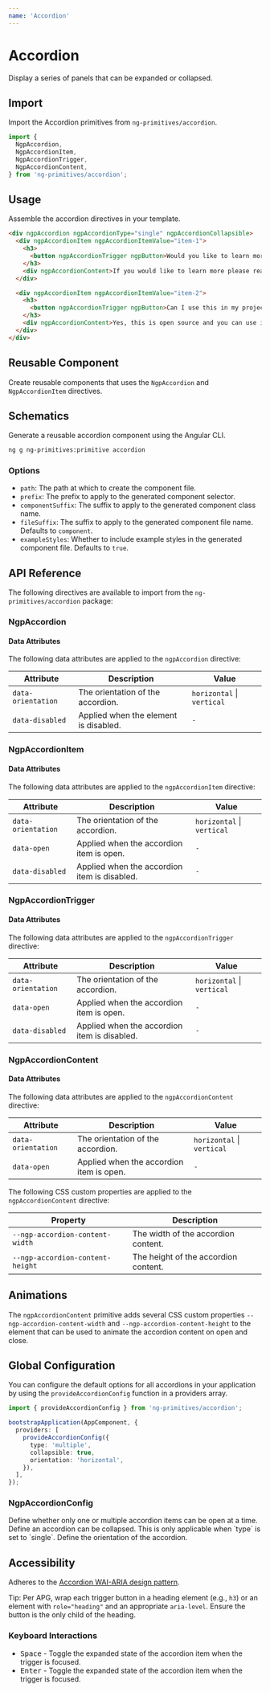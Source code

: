 ```yaml
---
name: 'Accordion'
---
```


# Accordion

Display a series of panels that can be expanded or collapsed.

<docs-example name="accordion"></docs-example>

## Import

Import the Accordion primitives from `ng-primitives/accordion`.

```ts
import {
  NgpAccordion,
  NgpAccordionItem,
  NgpAccordionTrigger,
  NgpAccordionContent,
} from 'ng-primitives/accordion';
```

## Usage

Assemble the accordion directives in your template.

```html
<div ngpAccordion ngpAccordionType="single" ngpAccordionCollapsible>
  <div ngpAccordionItem ngpAccordionItemValue="item-1">
    <h3>
      <button ngpAccordionTrigger ngpButton>Would you like to learn more?</button>
    </h3>
    <div ngpAccordionContent>If you would like to learn more please reach out to us on GitHub.</div>
  </div>

  <div ngpAccordionItem ngpAccordionItemValue="item-2">
    <h3>
      <button ngpAccordionTrigger ngpButton>Can I use this in my project?</button>
    </h3>
    <div ngpAccordionContent>Yes, this is open source and you can use it in your project.</div>
  </div>
</div>
```

## Reusable Component

Create reusable components that uses the `NgpAccordion` and `NgpAccordionItem` directives.

<docs-snippet name="accordion"></docs-snippet>

## Schematics

Generate a reusable accordion component using the Angular CLI.

```bash npm
ng g ng-primitives:primitive accordion
```

### Options

- `path`: The path at which to create the component file.
- `prefix`: The prefix to apply to the generated component selector.
- `componentSuffix`: The suffix to apply to the generated component class name.
- `fileSuffix`: The suffix to apply to the generated component file name. Defaults to `component`.
- `exampleStyles`: Whether to include example styles in the generated component file. Defaults to `true`.

## API Reference

The following directives are available to import from the `ng-primitives/accordion` package:

### NgpAccordion

<api-docs name="NgpAccordion"></api-docs>

#### Data Attributes

The following data attributes are applied to the `ngpAccordion` directive:

| Attribute          | Description                           | Value                      |
| ------------------ | ------------------------------------- | -------------------------- |
| `data-orientation` | The orientation of the accordion.     | `horizontal` \| `vertical` |
| `data-disabled`    | Applied when the element is disabled. | `-`                        |

### NgpAccordionItem

<api-docs name="NgpAccordionItem"></api-docs>

#### Data Attributes

The following data attributes are applied to the `ngpAccordionItem` directive:

| Attribute          | Description                                  | Value                      |
| ------------------ | -------------------------------------------- | -------------------------- |
| `data-orientation` | The orientation of the accordion.            | `horizontal` \| `vertical` |
| `data-open`        | Applied when the accordion item is open.     | `-`                        |
| `data-disabled`    | Applied when the accordion item is disabled. | `-`                        |

### NgpAccordionTrigger

<api-docs name="NgpAccordionTrigger"></api-docs>

#### Data Attributes

The following data attributes are applied to the `ngpAccordionTrigger` directive:

| Attribute          | Description                                  | Value                      |
| ------------------ | -------------------------------------------- | -------------------------- |
| `data-orientation` | The orientation of the accordion.            | `horizontal` \| `vertical` |
| `data-open`        | Applied when the accordion item is open.     | `-`                        |
| `data-disabled`    | Applied when the accordion item is disabled. | `-`                        |

### NgpAccordionContent

<api-docs name="NgpAccordionContent"></api-docs>

#### Data Attributes

The following data attributes are applied to the `ngpAccordionContent` directive:

| Attribute          | Description                              | Value                      |
| ------------------ | ---------------------------------------- | -------------------------- |
| `data-orientation` | The orientation of the accordion.        | `horizontal` \| `vertical` |
| `data-open`        | Applied when the accordion item is open. | `-`                        |

The following CSS custom properties are applied to the `ngpAccordionContent` directive:

| Property                         | Description                          |
| -------------------------------- | ------------------------------------ |
| `--ngp-accordion-content-width`  | The width of the accordion content.  |
| `--ngp-accordion-content-height` | The height of the accordion content. |

## Animations

The `ngpAccordionContent` primitive adds several CSS custom properties `--ngp-accordion-content-width` and `--ngp-accordion-content-height` to the element that can be used to animate the accordion content on open and close.

## Global Configuration

You can configure the default options for all accordions in your application by using the `provideAccordionConfig` function in a providers array.

```ts
import { provideAccordionConfig } from 'ng-primitives/accordion';

bootstrapApplication(AppComponent, {
  providers: [
    provideAccordionConfig({
      type: 'multiple',
      collapsible: true,
      orientation: 'horizontal',
    }),
  ],
});
```

### NgpAccordionConfig

<prop-details name="type" type="single | multiple">
  Define whether only one or multiple accordion items can be open at a time.
</prop-details>

<prop-details name="collapsible" type="boolean">
  Define an accordion can be collapsed. This is only applicable when `type` is set to `single`.
</prop-details>

<prop-details name="orientation" type="horizontal | vertical">
  Define the orientation of the accordion.
</prop-details>

## Accessibility

Adheres to the [Accordion WAI-ARIA design pattern](https://www.w3.org/WAI/ARIA/apg/patterns/accordion).

Tip: Per APG, wrap each trigger button in a heading element (e.g., `h3`) or an element with `role="heading"` and an appropriate `aria-level`. Ensure the button is the only child of the heading.

### Keyboard Interactions

- <kbd>Space</kbd> - Toggle the expanded state of the accordion item when the trigger is focused.
- <kbd>Enter</kbd> - Toggle the expanded state of the accordion item when the trigger is focused.
